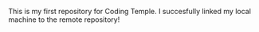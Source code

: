 This is my first repository for Coding Temple. I succesfully linked my local machine to the remote repository!
